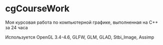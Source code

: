 # cgCourseWork
Моя курсовая работа по компьютерной графике, выполненная на C++ за 24 часа

Используется OpenGL 3.4-4.6, GLFW, GLM, GLAD, Stbi_Image, Assimp
